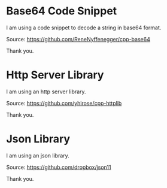 # Base64 Code Snippet

I am using a code snippet to decode a string in base64 format.

Source: https://github.com/ReneNyffenegger/cpp-base64

Thank you.

# Http Server Library

I am using an http server library.

Source: https://github.com/yhirose/cpp-httplib

Thank you.

# Json Library

I am using an json library.

Source: https://github.com/dropbox/json11

Thank you.
